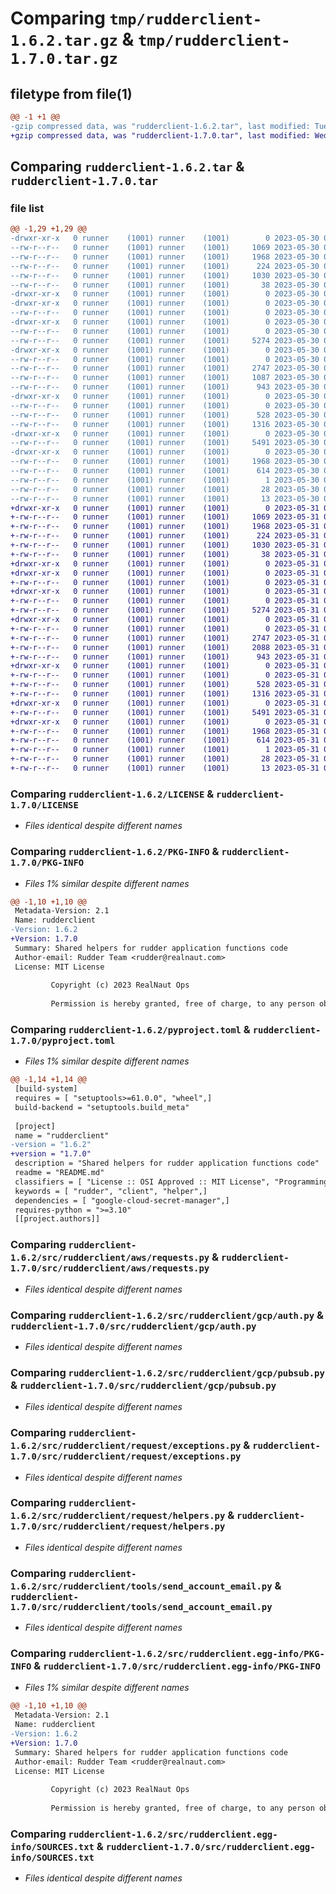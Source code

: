 # Comparing `tmp/rudderclient-1.6.2.tar.gz` & `tmp/rudderclient-1.7.0.tar.gz`

## filetype from file(1)

```diff
@@ -1 +1 @@
-gzip compressed data, was "rudderclient-1.6.2.tar", last modified: Tue May 30 08:54:15 2023, max compression
+gzip compressed data, was "rudderclient-1.7.0.tar", last modified: Wed May 31 09:11:58 2023, max compression
```

## Comparing `rudderclient-1.6.2.tar` & `rudderclient-1.7.0.tar`

### file list

```diff
@@ -1,29 +1,29 @@
-drwxr-xr-x   0 runner    (1001) runner    (1001)        0 2023-05-30 08:54:15.156264 rudderclient-1.6.2/
--rw-r--r--   0 runner    (1001) runner    (1001)     1069 2023-05-30 08:53:43.000000 rudderclient-1.6.2/LICENSE
--rw-r--r--   0 runner    (1001) runner    (1001)     1968 2023-05-30 08:54:15.155264 rudderclient-1.6.2/PKG-INFO
--rw-r--r--   0 runner    (1001) runner    (1001)      224 2023-05-30 08:53:43.000000 rudderclient-1.6.2/README.md
--rw-r--r--   0 runner    (1001) runner    (1001)     1030 2023-05-30 08:54:04.000000 rudderclient-1.6.2/pyproject.toml
--rw-r--r--   0 runner    (1001) runner    (1001)       38 2023-05-30 08:54:15.156264 rudderclient-1.6.2/setup.cfg
-drwxr-xr-x   0 runner    (1001) runner    (1001)        0 2023-05-30 08:54:15.147264 rudderclient-1.6.2/src/
-drwxr-xr-x   0 runner    (1001) runner    (1001)        0 2023-05-30 08:54:15.149264 rudderclient-1.6.2/src/rudderclient/
--rw-r--r--   0 runner    (1001) runner    (1001)        0 2023-05-30 08:53:43.000000 rudderclient-1.6.2/src/rudderclient/__init__.py
-drwxr-xr-x   0 runner    (1001) runner    (1001)        0 2023-05-30 08:54:15.153264 rudderclient-1.6.2/src/rudderclient/aws/
--rw-r--r--   0 runner    (1001) runner    (1001)        0 2023-05-30 08:53:43.000000 rudderclient-1.6.2/src/rudderclient/aws/__init__.py
--rw-r--r--   0 runner    (1001) runner    (1001)     5274 2023-05-30 08:53:43.000000 rudderclient-1.6.2/src/rudderclient/aws/requests.py
-drwxr-xr-x   0 runner    (1001) runner    (1001)        0 2023-05-30 08:54:15.154264 rudderclient-1.6.2/src/rudderclient/gcp/
--rw-r--r--   0 runner    (1001) runner    (1001)        0 2023-05-30 08:53:43.000000 rudderclient-1.6.2/src/rudderclient/gcp/__init__.py
--rw-r--r--   0 runner    (1001) runner    (1001)     2747 2023-05-30 08:53:43.000000 rudderclient-1.6.2/src/rudderclient/gcp/auth.py
--rw-r--r--   0 runner    (1001) runner    (1001)     1087 2023-05-30 08:53:43.000000 rudderclient-1.6.2/src/rudderclient/gcp/http_requests.py
--rw-r--r--   0 runner    (1001) runner    (1001)      943 2023-05-30 08:53:43.000000 rudderclient-1.6.2/src/rudderclient/gcp/pubsub.py
-drwxr-xr-x   0 runner    (1001) runner    (1001)        0 2023-05-30 08:54:15.155264 rudderclient-1.6.2/src/rudderclient/request/
--rw-r--r--   0 runner    (1001) runner    (1001)        0 2023-05-30 08:53:43.000000 rudderclient-1.6.2/src/rudderclient/request/__init__.py
--rw-r--r--   0 runner    (1001) runner    (1001)      528 2023-05-30 08:53:43.000000 rudderclient-1.6.2/src/rudderclient/request/exceptions.py
--rw-r--r--   0 runner    (1001) runner    (1001)     1316 2023-05-30 08:53:43.000000 rudderclient-1.6.2/src/rudderclient/request/helpers.py
-drwxr-xr-x   0 runner    (1001) runner    (1001)        0 2023-05-30 08:54:15.155264 rudderclient-1.6.2/src/rudderclient/tools/
--rw-r--r--   0 runner    (1001) runner    (1001)     5491 2023-05-30 08:53:43.000000 rudderclient-1.6.2/src/rudderclient/tools/send_account_email.py
-drwxr-xr-x   0 runner    (1001) runner    (1001)        0 2023-05-30 08:54:15.152264 rudderclient-1.6.2/src/rudderclient.egg-info/
--rw-r--r--   0 runner    (1001) runner    (1001)     1968 2023-05-30 08:54:15.000000 rudderclient-1.6.2/src/rudderclient.egg-info/PKG-INFO
--rw-r--r--   0 runner    (1001) runner    (1001)      614 2023-05-30 08:54:15.000000 rudderclient-1.6.2/src/rudderclient.egg-info/SOURCES.txt
--rw-r--r--   0 runner    (1001) runner    (1001)        1 2023-05-30 08:54:15.000000 rudderclient-1.6.2/src/rudderclient.egg-info/dependency_links.txt
--rw-r--r--   0 runner    (1001) runner    (1001)       28 2023-05-30 08:54:15.000000 rudderclient-1.6.2/src/rudderclient.egg-info/requires.txt
--rw-r--r--   0 runner    (1001) runner    (1001)       13 2023-05-30 08:54:15.000000 rudderclient-1.6.2/src/rudderclient.egg-info/top_level.txt
+drwxr-xr-x   0 runner    (1001) runner    (1001)        0 2023-05-31 09:11:58.309699 rudderclient-1.7.0/
+-rw-r--r--   0 runner    (1001) runner    (1001)     1069 2023-05-31 09:11:31.000000 rudderclient-1.7.0/LICENSE
+-rw-r--r--   0 runner    (1001) runner    (1001)     1968 2023-05-31 09:11:58.309699 rudderclient-1.7.0/PKG-INFO
+-rw-r--r--   0 runner    (1001) runner    (1001)      224 2023-05-31 09:11:31.000000 rudderclient-1.7.0/README.md
+-rw-r--r--   0 runner    (1001) runner    (1001)     1030 2023-05-31 09:11:49.000000 rudderclient-1.7.0/pyproject.toml
+-rw-r--r--   0 runner    (1001) runner    (1001)       38 2023-05-31 09:11:58.309699 rudderclient-1.7.0/setup.cfg
+drwxr-xr-x   0 runner    (1001) runner    (1001)        0 2023-05-31 09:11:58.302698 rudderclient-1.7.0/src/
+drwxr-xr-x   0 runner    (1001) runner    (1001)        0 2023-05-31 09:11:58.304699 rudderclient-1.7.0/src/rudderclient/
+-rw-r--r--   0 runner    (1001) runner    (1001)        0 2023-05-31 09:11:31.000000 rudderclient-1.7.0/src/rudderclient/__init__.py
+drwxr-xr-x   0 runner    (1001) runner    (1001)        0 2023-05-31 09:11:58.306699 rudderclient-1.7.0/src/rudderclient/aws/
+-rw-r--r--   0 runner    (1001) runner    (1001)        0 2023-05-31 09:11:31.000000 rudderclient-1.7.0/src/rudderclient/aws/__init__.py
+-rw-r--r--   0 runner    (1001) runner    (1001)     5274 2023-05-31 09:11:31.000000 rudderclient-1.7.0/src/rudderclient/aws/requests.py
+drwxr-xr-x   0 runner    (1001) runner    (1001)        0 2023-05-31 09:11:58.307699 rudderclient-1.7.0/src/rudderclient/gcp/
+-rw-r--r--   0 runner    (1001) runner    (1001)        0 2023-05-31 09:11:31.000000 rudderclient-1.7.0/src/rudderclient/gcp/__init__.py
+-rw-r--r--   0 runner    (1001) runner    (1001)     2747 2023-05-31 09:11:31.000000 rudderclient-1.7.0/src/rudderclient/gcp/auth.py
+-rw-r--r--   0 runner    (1001) runner    (1001)     2088 2023-05-31 09:11:47.000000 rudderclient-1.7.0/src/rudderclient/gcp/http_requests.py
+-rw-r--r--   0 runner    (1001) runner    (1001)      943 2023-05-31 09:11:31.000000 rudderclient-1.7.0/src/rudderclient/gcp/pubsub.py
+drwxr-xr-x   0 runner    (1001) runner    (1001)        0 2023-05-31 09:11:58.308699 rudderclient-1.7.0/src/rudderclient/request/
+-rw-r--r--   0 runner    (1001) runner    (1001)        0 2023-05-31 09:11:31.000000 rudderclient-1.7.0/src/rudderclient/request/__init__.py
+-rw-r--r--   0 runner    (1001) runner    (1001)      528 2023-05-31 09:11:31.000000 rudderclient-1.7.0/src/rudderclient/request/exceptions.py
+-rw-r--r--   0 runner    (1001) runner    (1001)     1316 2023-05-31 09:11:31.000000 rudderclient-1.7.0/src/rudderclient/request/helpers.py
+drwxr-xr-x   0 runner    (1001) runner    (1001)        0 2023-05-31 09:11:58.308699 rudderclient-1.7.0/src/rudderclient/tools/
+-rw-r--r--   0 runner    (1001) runner    (1001)     5491 2023-05-31 09:11:31.000000 rudderclient-1.7.0/src/rudderclient/tools/send_account_email.py
+drwxr-xr-x   0 runner    (1001) runner    (1001)        0 2023-05-31 09:11:58.305699 rudderclient-1.7.0/src/rudderclient.egg-info/
+-rw-r--r--   0 runner    (1001) runner    (1001)     1968 2023-05-31 09:11:58.000000 rudderclient-1.7.0/src/rudderclient.egg-info/PKG-INFO
+-rw-r--r--   0 runner    (1001) runner    (1001)      614 2023-05-31 09:11:58.000000 rudderclient-1.7.0/src/rudderclient.egg-info/SOURCES.txt
+-rw-r--r--   0 runner    (1001) runner    (1001)        1 2023-05-31 09:11:58.000000 rudderclient-1.7.0/src/rudderclient.egg-info/dependency_links.txt
+-rw-r--r--   0 runner    (1001) runner    (1001)       28 2023-05-31 09:11:58.000000 rudderclient-1.7.0/src/rudderclient.egg-info/requires.txt
+-rw-r--r--   0 runner    (1001) runner    (1001)       13 2023-05-31 09:11:58.000000 rudderclient-1.7.0/src/rudderclient.egg-info/top_level.txt
```

### Comparing `rudderclient-1.6.2/LICENSE` & `rudderclient-1.7.0/LICENSE`

 * *Files identical despite different names*

### Comparing `rudderclient-1.6.2/PKG-INFO` & `rudderclient-1.7.0/PKG-INFO`

 * *Files 1% similar despite different names*

```diff
@@ -1,10 +1,10 @@
 Metadata-Version: 2.1
 Name: rudderclient
-Version: 1.6.2
+Version: 1.7.0
 Summary: Shared helpers for rudder application functions code
 Author-email: Rudder Team <rudder@realnaut.com>
 License: MIT License
         
         Copyright (c) 2023 RealNaut Ops
         
         Permission is hereby granted, free of charge, to any person obtaining a copy
```

### Comparing `rudderclient-1.6.2/pyproject.toml` & `rudderclient-1.7.0/pyproject.toml`

 * *Files 1% similar despite different names*

```diff
@@ -1,14 +1,14 @@
 [build-system]
 requires = [ "setuptools>=61.0.0", "wheel",]
 build-backend = "setuptools.build_meta"
 
 [project]
 name = "rudderclient"
-version = "1.6.2"
+version = "1.7.0"
 description = "Shared helpers for rudder application functions code"
 readme = "README.md"
 classifiers = [ "License :: OSI Approved :: MIT License", "Programming Language :: Python", "Programming Language :: Python :: 3.10",]
 keywords = [ "rudder", "client", "helper",]
 dependencies = [ "google-cloud-secret-manager",]
 requires-python = ">=3.10"
 [[project.authors]]
```

### Comparing `rudderclient-1.6.2/src/rudderclient/aws/requests.py` & `rudderclient-1.7.0/src/rudderclient/aws/requests.py`

 * *Files identical despite different names*

### Comparing `rudderclient-1.6.2/src/rudderclient/gcp/auth.py` & `rudderclient-1.7.0/src/rudderclient/gcp/auth.py`

 * *Files identical despite different names*

### Comparing `rudderclient-1.6.2/src/rudderclient/gcp/pubsub.py` & `rudderclient-1.7.0/src/rudderclient/gcp/pubsub.py`

 * *Files identical despite different names*

### Comparing `rudderclient-1.6.2/src/rudderclient/request/exceptions.py` & `rudderclient-1.7.0/src/rudderclient/request/exceptions.py`

 * *Files identical despite different names*

### Comparing `rudderclient-1.6.2/src/rudderclient/request/helpers.py` & `rudderclient-1.7.0/src/rudderclient/request/helpers.py`

 * *Files identical despite different names*

### Comparing `rudderclient-1.6.2/src/rudderclient/tools/send_account_email.py` & `rudderclient-1.7.0/src/rudderclient/tools/send_account_email.py`

 * *Files identical despite different names*

### Comparing `rudderclient-1.6.2/src/rudderclient.egg-info/PKG-INFO` & `rudderclient-1.7.0/src/rudderclient.egg-info/PKG-INFO`

 * *Files 1% similar despite different names*

```diff
@@ -1,10 +1,10 @@
 Metadata-Version: 2.1
 Name: rudderclient
-Version: 1.6.2
+Version: 1.7.0
 Summary: Shared helpers for rudder application functions code
 Author-email: Rudder Team <rudder@realnaut.com>
 License: MIT License
         
         Copyright (c) 2023 RealNaut Ops
         
         Permission is hereby granted, free of charge, to any person obtaining a copy
```

### Comparing `rudderclient-1.6.2/src/rudderclient.egg-info/SOURCES.txt` & `rudderclient-1.7.0/src/rudderclient.egg-info/SOURCES.txt`

 * *Files identical despite different names*


